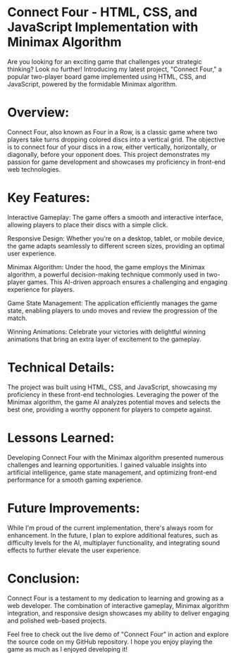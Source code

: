 # Connect Four - HTML, CSS, and JavaScript Implementation with Minimax Algorithm

Are you looking for an exciting game that challenges your strategic thinking? Look no further! Introducing my latest project, "Connect Four," a popular two-player board game implemented using HTML, CSS, and JavaScript, powered by the formidable Minimax algorithm.

# Overview:
Connect Four, also known as Four in a Row, is a classic game where two players take turns dropping colored discs into a vertical grid. The objective is to connect four of your discs in a row, either vertically, horizontally, or diagonally, before your opponent does. This project demonstrates my passion for game development and showcases my proficiency in front-end web technologies.

# Key Features:

Interactive Gameplay: The game offers a smooth and interactive interface, allowing players to place their discs with a simple click.

Responsive Design: Whether you're on a desktop, tablet, or mobile device, the game adapts seamlessly to different screen sizes, providing an optimal user experience.

Minimax Algorithm: Under the hood, the game employs the Minimax algorithm, a powerful decision-making technique commonly used in two-player games. This AI-driven approach ensures a challenging and engaging experience for players.

Game State Management: The application efficiently manages the game state, enabling players to undo moves and review the progression of the match.

Winning Animations: Celebrate your victories with delightful winning animations that bring an extra layer of excitement to the gameplay.

# Technical Details:
The project was built using HTML, CSS, and JavaScript, showcasing my proficiency in these front-end technologies. Leveraging the power of the Minimax algorithm, the game AI analyzes potential moves and selects the best one, providing a worthy opponent for players to compete against.

# Lessons Learned:
Developing Connect Four with the Minimax algorithm presented numerous challenges and learning opportunities. I gained valuable insights into artificial intelligence, game state management, and optimizing front-end performance for a smooth gaming experience.

# Future Improvements:
While I'm proud of the current implementation, there's always room for enhancement. In the future, I plan to explore additional features, such as difficulty levels for the AI, multiplayer functionality, and integrating sound effects to further elevate the user experience.

# Conclusion:
Connect Four is a testament to my dedication to learning and growing as a web developer. The combination of interactive gameplay, Minimax algorithm integration, and responsive design showcases my ability to deliver engaging and polished web-based projects.

Feel free to check out the live demo of "Connect Four" in action and explore the source code on my GitHub repository. I hope you enjoy playing the game as much as I enjoyed developing it!
